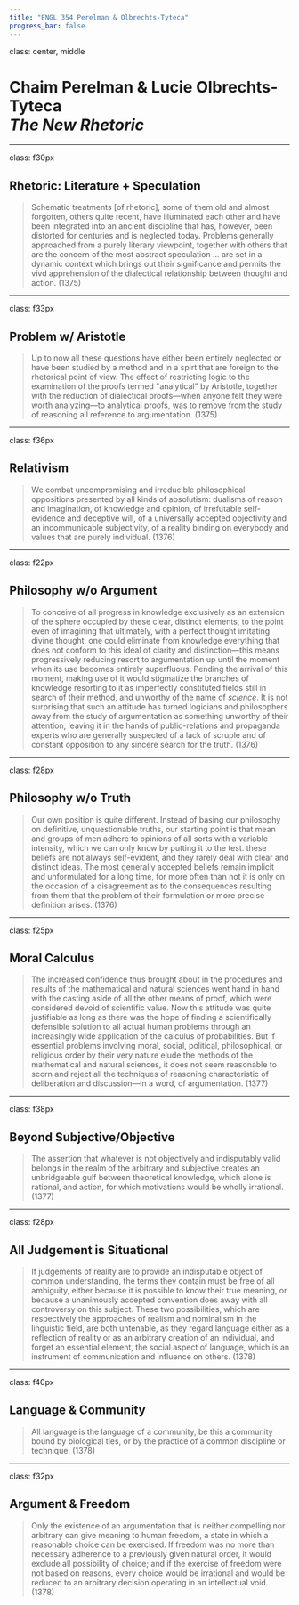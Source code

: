 ```yaml
---
title: "ENGL 354 Perelman & Olbrechts-Tyteca"
progress_bar: false
---
```

class: center, middle

# Chaim Perelman & Lucie Olbrechts-Tyteca <br> *The New Rhetoric*
---
class: f30px
## Rhetoric: Literature + Speculation

> Schematic treatments [of rhetoric], some of them old and almost forgotten, others quite recent, have illuminated each other and have been integrated into an ancient discipline that has, however, been distorted for centuries and is neglected today. Problems generally approached from a purely literary viewpoint, together with others that are the concern of the most abstract speculation … are set in a dynamic context which brings out their significance and permits the vivd apprehension of the dialectical relationship between thought and action. (1375)
---
class: f33px
## Problem w/ Aristotle

> Up to now all these questions have either been entirely neglected or have been studied by a method and in a spirt that are foreign to the rhetorical point of view. The effect of restricting logic to the examination of the proofs termed "analytical" by Aristotle, together with the reduction of dialectical proofs—when anyone felt they were worth analyzing—to analytical proofs, was to remove from the study of reasoning all reference to argumentation. (1375)
---
class: f36px
## Relativism

> We combat uncompromising and irreducible philosophical oppositions presented by all kinds of absolutism: dualisms of reason and imagination, of knowledge and opinion, of irrefutable self-evidence and deceptive will, of a universally accepted objectivity and an incommunicable subjectivity, of a reality binding on everybody and values that are purely individual. (1376)
---
class: f22px
## Philosophy w/o Argument

> To conceive of all progress in knowledge exclusively as an extension of the sphere occupied by these clear, distinct elements, to the point even of imagining that ultimately, with a perfect thought imitating divine thought, one could eliminate from knowledge everything that does not conform to this ideal of clarity and distinction—this means progressively reducing resort to argumentation up until the moment when its use becomes entirely superfluous. Pending the arrival of this moment, making use of it would stigmatize the branches of knowledge resorting to it as imperfectly constituted fields still in search of their method, and unworthy of the name of *science*. It is not surprising that such an attitude has turned logicians and philosophers away from the study of argumentation as something unworthy of their attention, leaving it in the hands of public-relations and propaganda experts who are generally suspected of a lack of scruple and of constant opposition to any sincere search for the truth. (1376)
---
class: f28px
## Philosophy w/o Truth

> Our own position is quite different. Instead of basing our philosophy on definitive, unquestionable truths, our starting point is that mean and groups of men adhere to opinions of all sorts with a variable intensity, which we can only know by putting it to the test. these beliefs are not always self-evident, and they rarely deal with clear and distinct ideas. The most generally accepted beliefs remain implicit and unformulated for a long time, for more often than not it is only on the occasion of a disagreement as to the consequences resulting from them that the problem of their formulation or more precise definition arises. (1376)
---
class: f25px
## Moral Calculus

> The increased confidence thus brought about in the procedures and results of the mathematical and natural sciences went hand in hand with the casting aside of all the other means of proof, which were considered devoid of scientific value. Now this attitude was quite justifiable as long as there was the hope of finding a scientifically defensible solution to all actual human problems through an increasingly wide application of the calculus of probabilities. But if essential problems involving moral, social, political, philosophical, or religious order by their very nature elude the methods of the mathematical and natural sciences, it does not seem reasonable to scorn and reject all the techniques of reasoning characteristic of deliberation and discussion—in a word, of argumentation. (1377)
---
class: f38px
## Beyond Subjective/Objective

> The assertion that whatever is not objectively and indisputably valid belongs in the realm of the arbitrary and subjective creates an unbridgeable gulf between theoretical knowledge, which alone is rational, and action, for which motivations would be wholly irrational. (1377)
---
class: f28px
## All Judgement is Situational

> If judgements of reality are to provide an indisputable object of common understanding, the terms they contain must be free of all ambiguity, either because it is possible to know their true meaning, or because a unanimously accepted convention does away with all controversy on this subject. These two possibilities, which are respectively the approaches of realism and nominalism in the linguistic field, are both untenable, as they regard language either as a reflection of reality or as an arbitrary creation of an individual, and forget an essential element, the social aspect of language, which is an instrument of communication and influence on others. (1378)
---
class: f40px
## Language & Community

> All language is the language of a community, be this a community bound by biological ties, or by the practice of a common discipline or technique. (1378)
---
class: f32px
## Argument & Freedom

> Only the existence of an argumentation that is neither compelling nor arbitrary can give meaning to human freedom, a state in which a reasonable choice can be exercised. If freedom was no more than necessary adherence to a previously given natural order, it would exclude all possibility of choice; and if the exercise of freedom were not based on reasons, every choice would be irrational and would be reduced to an arbitrary decision operating in an intellectual void. (1378)
